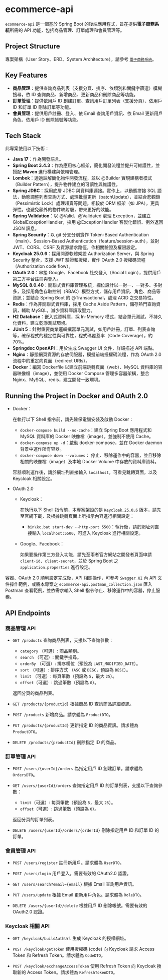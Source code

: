 # ecommerce-api

`ecommerce-api` 是一個基於 Spring Boot 的後端應用程式，旨在提供**電子商務系統**所需的 API 功能，包括商品管理、訂單處理和會員管理等。

## Project Structure

專案架構（User Story、ERD、System Architecture），請參考 [`電子商務系統`](https://drive.google.com/file/d/1qIYqVUoTaD-in_QOWHMfeVrjp2icjEm7/view?usp=sharing)。

## Key Features

- **商品管理**：提供查詢商品列表（支援分頁、排序、依類別和關鍵字篩選）模糊搜尋，依 ID 查詢商品、新增商品、更新商品和刪除商品等功能。
- **訂單管理**：提供依用戶 ID 創建訂單、查詢用戶訂單列表（支援分頁）、依用戶 ID 和訂單 ID 刪除訂單等功能。
- **會員管理**：提供用戶註冊、登入、依 Email 查詢用戶資訊、依 Email 更新用戶角色、依用戶 ID 刪除帳號等功能。

## Tech Stack

此專案使用以下技術：

- **Java 17**：作為開發語言。
- **Spring Boot 3.4.3**：作為應用核心框架，簡化開發流程並提升可維護性，並搭配 **Maven** 進行構建與依賴管理。
- **Lombok**：透過註解簡化物件開發流程，並以 @Builder 實現建構者模式（Builder Pattern），提升物件建立的可讀性與維護性。
- **Spring JDBC**：採用底層 JDBC 與資料庫連接。實作上，以動態拼接 SQL 語法，動態調整列表查詢方式、處理批量更新（batchUpdate），並結合悲觀鎖（Pessimistic Lock）處理超賣等問題。相較於 ORM 框架（如 JPA），更具彈性。也避免額外的物件映射層，帶來更好的效能。
- **Spring Validation**：以 @Valid、@Validated 處理 Exception，並建立 GlobalExceptionHandler，採用 @ExceptionHandler 客製化錯誤、例外返回 JSON 訊息。
- **Spring Security**：以 git 分支分別實作 Token-Based Authentication（main）、Session-Based Authentication（feature/session-auth），並對 JWT、CORS、CSRF 及資源請求路徑，作相關驗證及權限設定。
- **Keycloak 25.0.6**：採用開源軟體架設 Authorization Server，與 Spring Security 整合，支援 JWT 驗證和授權，實作 OAuth 2.0 授權碼流程（Authorization code flow）。
- **OAuth 2.0**：串接 Google、Facebook 社交登入（Social Login），提供用戶第三方平台註冊與登入。
- **MySQL 8.0.40**：關聯式資料庫管理系統，欄位設計以一對一、一對多、多對多，及採用角色存取控制（RBAC）模型方式，儲存用戶資訊、角色、商品等資訊；並結合 Spring Boot 的 @Transactional，處理 ACID 之交易特性。
- **Redis**：作為非關聯式資料庫，採用 Cache Aside Pattern，儲存熱門查詢資訊，輔助 MySQL，減少資料庫讀取壓力。 
- **H2 Database**：嵌入式資料庫，採 In-Memory 模式，結合單元測試，不持久化資料，建立乾淨測試環境。
- **JUnit 5**：針對重要商業邏輯撰寫單元測試，如用戶註冊，訂單、列表查詢等，確保程式的穩定性與可靠性，程式碼覆蓋率（Code Coverage），約70%。
- **Springdoc OpenAPI**：用於生成 Swagger UI 文件，詳細描述 API 端點。
- **Nginx**：靜態網頁資源的存放伺服器，模擬前端授權碼流程，作為 OAuth 2.0 流程中的重定向頁面（redirect URIs）。
- **Docker**：編寫 Dockerfile 以建立前端跳轉頁面（web）、MySQL 資料庫的容器映像檔（image），並使用 Docker Compose 管理多容器架構，整合 Nginx、MySQL、redis，建立開發一致環境。

## Running the Project in Docker and OAuth 2.0

- Docker：
  
  在執行以下 Shell 指令前，請先確保電腦安裝及啟動 Docker：
  
  - `docker-compose build --no-cache`：建立 Spring Boot 應用程式和 MySQL 資料庫的 Docker 映像檔（image），並強制不使用 Cache。
  - `docker-compose up -d`：啟動 docker-compose，並在 Docker daemon 背景中運作所有容器。
  - `docker-compose down --volumes`： 停止、移除運作中的容器，並且移除相關的映像檔（image）及本地 Docker Volume 中存放的資料庫資料。
  
  容器順利運作後，請於網址列直接輸入 `localhost`，可看見跳轉頁面，以及 Keycloak 相關設定。

- OAuth 2.0
  
   - Keycloak：
  
     在執行以下 Shell 指令前，本專案架設的是 [`Keycloak 25.0.6`](https://www.keycloak.org/2024/09/keycloak-2506-released) 版本，請先至官網下載，及根據跳轉頁面上所指示內容進行相關設定：

      - `bin\kc.bat start-dev --http-port 5500`：執行後，請於網址列直接輸入 `localhost:5500`，可進入 Keycloak 進行相關設定。
  
    - Google、Facebook：
     
      如果要操作第三方登入功能，請先至兩者官方網站之開發者頁面申請 `client-id`、`client-secret`，並於 Spring Boot 之 `application.properties` 進行設定。

容器、OAuth 2.0 順利設定完成後，API 相關操作，可參考 [`Swagger UI`](http://localhost:8080/swagger-ui/index.html) 內 API 文件操作範例，或將本專案之 `ecommerce-api.postman_collection.json` 匯入 Postman 查看範例，並依需求輸入 Shell 指令停止、移除運作中的容器，停止服務。

## API Endpoints

### 商品管理 API

- `GET /products`
  查詢商品列表，支援以下查詢參數：
    - `category` （可選）: 商品類別。
    - `search` （可選）: 關鍵字搜尋。
    - `orderBy` （可選）: 排序欄位（預設為 `LAST_MODIFIED_DATE`）。
    - `sort` （可選）: 排序方式 （`ASC` 或 `DESC`，預設為 `DESC`）。
    - `limit` （可選）: 每頁筆數（預設為 `5`，最大 `25`）。
    - `offset`（可選）: 跳過筆數（預設為 `0`）。
  
  返回分頁的商品列表。

- `GET /products/{productId}`
  根據商品 ID 查詢商品詳細資訊。

- `POST /products`
  新增商品。請求體為 `ProductDTO`。

- `PUT /products/{productId}`
  更新指定 ID 的商品資訊。請求體為 `ProductDTO`。

- `DELETE /products/{productId}`
  刪除指定 ID 的商品。

### 訂單管理 API

- `POST /users/{userId}/orders`
  為指定用戶 ID 創建訂單。請求體為 `OrdersDTO`。

- `GET /users/{userId}/orders`
  查詢指定用戶 ID 的訂單列表，支援以下查詢參數：
    - `limit`（可選）: 每頁筆數（預設為 `5`，最大 `25`）。
    - `offset`（可選）: 跳過筆數（預設為 `0`）。
  
  返回分頁的訂單列表。

- `DELETE /users/{userId}/orders/{orderId}`
  刪除指定用戶 ID 和訂單 ID 的訂單。

### 會員管理 API

- `POST /users/register`
  註冊新用戶。請求體為 `UserDTO`。

- `POST /users/login`
  用戶登入。需要有效的 OAuth2.0 認證。

- `GET /users/search?email={email}`
  根據 Email 查詢用戶資訊。

- `PUT /users/update`
  根據 Email 更新用戶角色。請求體為 `RoleDTO`。

- `DELETE /users/{userId}/delete`
  根據用戶 ID 刪除帳號。需要有效的 OAuth2.0 認證。

### Keycloak 相關 API

- `GET /keycloak/buildAuthUrl`
  生成 Keycloak 的授權網址。

- `POST /keycloak/getToken`
  使用授權碼 (code) 向 Keycloak 請求 Access Token 和 Refresh Token。請求體為 `CodeDTO`。

- `POST /keycloak/exchangeAccessToken`
  使用 Refresh Token 向 Keycloak 換取新的 Access Token。請求體為 `RefreshTokenDTO`。
